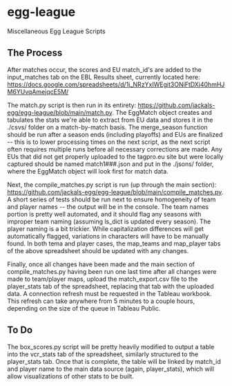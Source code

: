 # egg-league
Miscellaneous Egg League Scripts

## The Process
After matches occur, the scores and EU match_id's are added to the input_matches tab on the EBL Results sheet, currently located here: https://docs.google.com/spreadsheets/d/1j_NRzYxIWEgit3ONiFtDXj40hmHJM6YUvqAmejqcE5M/

The match.py script is then run in its entirety: https://github.com/jackals-egg/egg-league/blob/main/match.py. The EggMatch object creates and tabulates the stats we're able to extract from EU data and stores it in the ./csvs/ folder on a match-by-match basis. The merge_season function should be run after a season ends (including playoffs) and EUs are finalized -- this is to lower processing times on the next script, as the next script often requires multiple runs before all necessary corrections are made. Any EUs that did not get properly uploaded to the tagpro.eu site but were locally captured should be named match1###.json and put in the ./jsons/ folder, where the EggMatch object will look first for match data. 

Next, the compile_matches.py script is run (up through the main section): https://github.com/jackals-egg/egg-league/blob/main/compile_matches.py. A short series of tests should be run next to ensure homogeneity of team and player names -- the output will be in the console. The team names portion is pretty well automated, and it should flag any seasons with improper team naming (assuming ls_dict is updated every season). The player naming is a bit trickier. While capitalization differences will get automatically flagged, variations in characters will have to be manually found. In both tema and player cases, the map_teams and map_player tabs of the above spreadsheet should be updated with any changes.

Finally, once all changes have been made and the main section of compile_matches.py having been run one last time after all changes were made to team/player maps, upload the match_export.csv file to the player_stats tab of the spreadsheet, replacing that tab with the uploaded data. A connection refresh must be requested in the Tableau workbook. This refresh can take anywhere from 5 minutes to a couple hours, depending on the size of the queue in Tableau Public.

## To Do
The box_scores.py script will be pretty heavily modified to output a table into the vcr_stats tab of the spreadsheet, similarly structured to the player_stats tab. Once that is complete, the table will be linked by match_id and player name to the main data source (again, player_stats), which will allow visualizations of other stats to be built.
